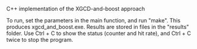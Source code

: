 C++ implementation of the XGCD-and-boost approach

To run, set the parameters in the main function,
and run "make". This produces xgcd_and_boost.exe.
Results are stored in files in the "results" folder.
Use Ctrl + C to show the status (counter and hit rate),
and Ctrl + C twice to stop the program.



